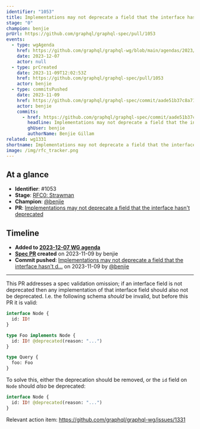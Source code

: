 ```yaml
---
identifier: "1053"
title: Implementations may not deprecate a field that the interface hasn't deprecated
stage: "0"
champion: benjie
prUrl: https://github.com/graphql/graphql-spec/pull/1053
events:
  - type: wgAgenda
    href: https://github.com/graphql/graphql-wg/blob/main/agendas/2023/12-Dec/07-wg-primary.md
    date: 2023-12-07
    actor: null
  - type: prCreated
    date: 2023-11-09T12:02:53Z
    href: https://github.com/graphql/graphql-spec/pull/1053
    actor: benjie
  - type: commitsPushed
    date: 2023-11-09
    href: https://github.com/graphql/graphql-spec/commit/aade51b37c8a71a6b6e862f6f6dda1be12c7d639
    actor: benjie
    commits:
      - href: https://github.com/graphql/graphql-spec/commit/aade51b37c8a71a6b6e862f6f6dda1be12c7d639
        headline: Implementations may not deprecate a field that the interface hasn't d…
        ghUser: benjie
        authorName: Benjie Gillam
related: wg1331
shortname: Implementations may not deprecate a field that the interface hasn't deprecated
image: /img/rfc_tracker.png
---
```


## At a glance

- **Identifier**: #1053
- **Stage**: [RFC0: Strawman](https://github.com/graphql/graphql-spec/blob/main/CONTRIBUTING.md#stage-0-strawman)
- **Champion**: [@benjie](https://github.com/benjie)
- **PR**: [Implementations may not deprecate a field that the interface hasn't deprecated](https://github.com/graphql/graphql-spec/pull/1053)

<!-- BEGIN_CUSTOM_TEXT -->



<!-- END_CUSTOM_TEXT -->

## Timeline

- **Added to [2023-12-07 WG agenda](https://github.com/graphql/graphql-wg/blob/main/agendas/2023/12-Dec/07-wg-primary.md)**
- **[Spec PR](https://github.com/graphql/graphql-spec/pull/1053) created** on 2023-11-09 by benjie
- **Commit pushed**: [Implementations may not deprecate a field that the interface hasn't d…](https://github.com/graphql/graphql-spec/commit/aade51b37c8a71a6b6e862f6f6dda1be12c7d639) on 2023-11-09 by [@benjie](https://github.com/benjie)

<!-- VERBATIM -->

---

This PR addresses a spec validation omission; if an interface field is not deprecated then any implementation of that interface field should also not be deprecated. I.e. the following schema _should_ be invalid, but before this PR it is valid:

```graphql
interface Node {
  id: ID!
}

type Foo implements Node {
  id: ID! @deprecated(reason: "...")
}

type Query {
  foo: Foo
}
```

To solve this, either the deprecation should be removed, or the `id` field on `Node` should _also_ be deprecated:

```graphql
interface Node {
  id: ID! @deprecated(reason: "...")
}
```


Relevant action item: https://github.com/graphql/graphql-wg/issues/1331
